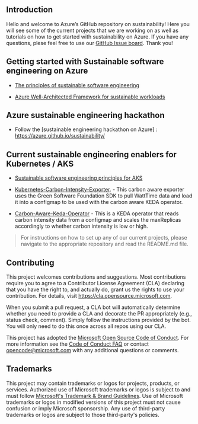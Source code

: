 ## Introduction

Hello and welcome to Azure’s GitHub repository on sustainability! Here you will see some of the current projects that we are working on as well as tutorials on how to get started with sustainability on Azure. If you have any questions, plese feel free to use our [GitHub Issue board](https://github.com/Azure/sustainability/issues). Thank you!

## Getting started with Sustainable software engineering on Azure

-	[The principles of sustainable software engineering](https://learn.microsoft.com/en-us/training/modules/sustainable-software-engineering-overview/)

-	[Azure Well-Architected Framework for sustainable workloads](https://learn.microsoft.com/en-us/azure/architecture/framework/sustainability/)

## Azure sustainable engineering hackathon

 - Follow the [sustainable engineering hackathon on Azure] : https://azure.github.io/sustainability/


## Current sustainable engineering enablers for Kubernetes / AKS

- [Sustainable software engineering principles for AKS](https://learn.microsoft.com/en-us/azure/aks/concepts-sustainable-software-engineering)

-	[Kubernetes-Carbon-Intensity-Exporter](Azure/kubernetes-carbon-intensity-exporter). - This carbon aware exporter uses the Green Software Foundation SDK to pull WattTime data and load it into a configmap to be used with the carbon aware KEDA operator.

-	[Carbon-Aware-Keda-Operator](Azure/carbon-aware-keda-operator (github.com)) - This is a KEDA operator that reads carbon intensity data from a configmap and scales the maxReplicas accordingly to whether carbon intensity is low or high. 



> For instructions on how to set up any of our current projects, please navigate to the appropriate repository and read the README.md file.




## Contributing

This project welcomes contributions and suggestions.  Most contributions require you to agree to a
Contributor License Agreement (CLA) declaring that you have the right to, and actually do, grant us
the rights to use your contribution. For details, visit https://cla.opensource.microsoft.com.

When you submit a pull request, a CLA bot will automatically determine whether you need to provide
a CLA and decorate the PR appropriately (e.g., status check, comment). Simply follow the instructions
provided by the bot. You will only need to do this once across all repos using our CLA.

This project has adopted the [Microsoft Open Source Code of Conduct](https://opensource.microsoft.com/codeofconduct/).
For more information see the [Code of Conduct FAQ](https://opensource.microsoft.com/codeofconduct/faq/) or
contact [opencode@microsoft.com](mailto:opencode@microsoft.com) with any additional questions or comments.

## Trademarks

This project may contain trademarks or logos for projects, products, or services. Authorized use of Microsoft 
trademarks or logos is subject to and must follow 
[Microsoft's Trademark & Brand Guidelines](https://www.microsoft.com/en-us/legal/intellectualproperty/trademarks/usage/general).
Use of Microsoft trademarks or logos in modified versions of this project must not cause confusion or imply Microsoft sponsorship.
Any use of third-party trademarks or logos are subject to those third-party's policies.
